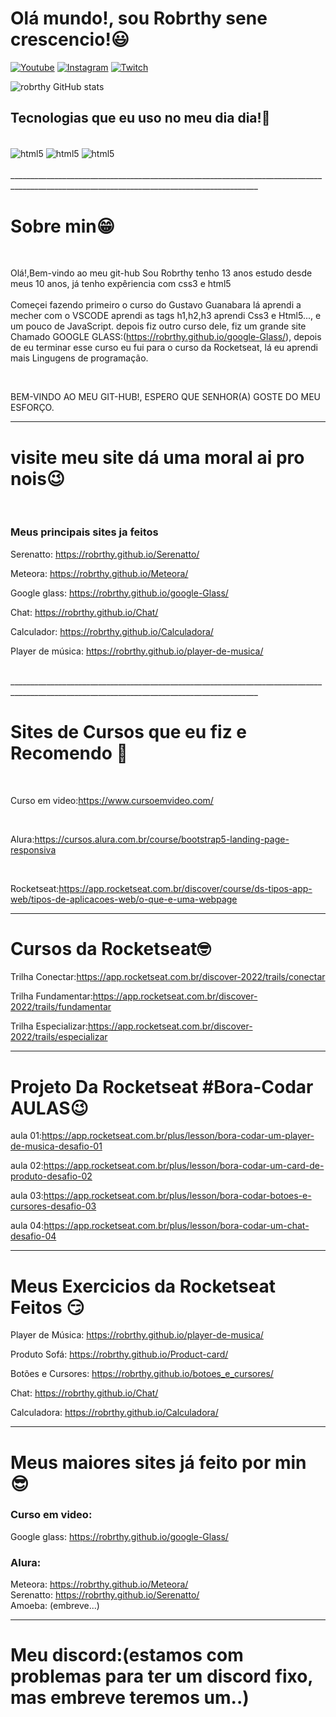 # Olá mundo!, sou Robrthy sene crescencio!😃


[![Youtube](https://img.shields.io/badge/Youtube-FF0000?style=for-the-badge&logo=youtube&logoColor=white)](https://youtube.com/c/sujeitoprogramador)
[![Instagram](https://img.shields.io/badge/Instagram-E4405F?style=for-the-badge&logo=instagram&logoColor=white)](https://instagram.com/sujeitoprogramador)
[![Twitch](https://img.shields.io/badge/Twitch-9146FF?style=for-the-badge&logo=twitch&logo=white)](https://twitch.tv/fragabr)

![robrthy GitHub stats](https://github-readme-stats.vercel.app/api?username=robrthy&show_icons=true&theme=radical)


## Tecnologias que eu uso no meu dia dia!🙂

<div style="display: inlaine_block"><br/>

<img align="center" alt="html5" src="https://img.shields.io/badge/HTML5-E34F26?style=for-the-badge&logo=html5&logoColor=white">

<img align="center" alt="html5" src="https://img.shields.io/badge/CSS3-1572B6?style=for-the-badge&logo=css3&logoColor=white">

<img align="center" alt="html5" src="https://img.shields.io/badge/JavaScript-F7DF1E?style=for-the-badge&logo=javascript&logoColor=black">

</div><br>
____________________________________________________________________________________________________________________________________________ 

# Sobre min😁 

<br>

Olá!,Bem-vindo ao meu git-hub Sou Robrthy tenho 13 anos estudo desde meus 10 anos, já tenho expêriencia com css3 e html5
<br>  
Começei fazendo primeiro o curso do Gustavo Guanabara lá aprendi a mecher com o VSCODE aprendi as tags h1,h2,h3 aprendi Css3 e Html5..., e um pouco de JavaScript. depois fiz outro curso dele, fiz um grande site Chamado GOOGLE GLASS:(https://robrthy.github.io/google-Glass/), depois de eu terminar esse curso eu fui para o curso da Rocketseat, lá eu aprendi mais Lingugens de programação.

<br>

BEM-VINDO AO MEU GIT-HUB!, ESPERO QUE SENHOR(A) GOSTE DO MEU ESFORÇO.
____________________________________________________________________________________________________________________________________________ 

# visite meu site dá uma moral ai pro nois😉

<br>

### Meus principais sites ja feitos 

Serenatto: https://robrthy.github.io/Serenatto/

Meteora: https://robrthy.github.io/Meteora/

Google glass: https://robrthy.github.io/google-Glass/

Chat: https://robrthy.github.io/Chat/

Calculador: https://robrthy.github.io/Calculadora/

Player de música:  https://robrthy.github.io/player-de-musica/

<br>
____________________________________________________________________________________________________________________________________________ 

# Sites de Cursos que eu fiz e Recomendo 🖖
<br>

Curso em video:https://www.cursoemvideo.com/

<br>

Alura:https://cursos.alura.com.br/course/bootstrap5-landing-page-responsiva

<br>

Rocketseat:https://app.rocketseat.com.br/discover/course/ds-tipos-app-web/tipos-de-aplicacoes-web/o-que-e-uma-webpage

____________________________________________________________________________________________________________________________________________

# Cursos da Rocketseat🤓

Trilha Conectar:https://app.rocketseat.com.br/discover-2022/trails/conectar

Trilha Fundamentar:https://app.rocketseat.com.br/discover-2022/trails/fundamentar

Trilha Especializar:https://app.rocketseat.com.br/discover-2022/trails/especializar

____________________________________________________________________________________________________________________________________________

# Projeto Da Rocketseat #Bora-Codar AULAS😉
 
aula 01:https://app.rocketseat.com.br/plus/lesson/bora-codar-um-player-de-musica-desafio-01

aula 02:https://app.rocketseat.com.br/plus/lesson/bora-codar-um-card-de-produto-desafio-02

aula 03:https://app.rocketseat.com.br/plus/lesson/bora-codar-botoes-e-cursores-desafio-03

aula 04:https://app.rocketseat.com.br/plus/lesson/bora-codar-um-chat-desafio-04
<br>
____________________________________________________________________________________________________________________________________________ 

# Meus Exercicios da Rocketseat Feitos 😏

Player de Música: https://robrthy.github.io/player-de-musica/

Produto Sofá: https://robrthy.github.io/Product-card/

Botões e Cursores: https://robrthy.github.io/botoes_e_cursores/ 

Chat: https://robrthy.github.io/Chat/

Calculadora: https://robrthy.github.io/Calculadora/

____________________________________________________________________________________________________________________________________________

# Meus maiores sites já feito por min 😎

### Curso em video:
Google glass: https://robrthy.github.io/google-Glass/
<br>
### Alura:
Meteora: https://robrthy.github.io/Meteora/
<br>
Serenatto: https://robrthy.github.io/Serenatto/
<br>
Amoeba: (embreve...)

___________________________________________________________________________________________________________________________________________ 

# Meu discord:(estamos com problemas para ter um discord fixo, mas embreve teremos um..)


